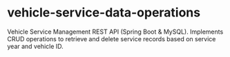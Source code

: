 # vehicle-service-data-operations
Vehicle Service Management REST API (Spring Boot &amp; MySQL). Implements CRUD operations to retrieve and delete service records based on service year and vehicle ID. 
